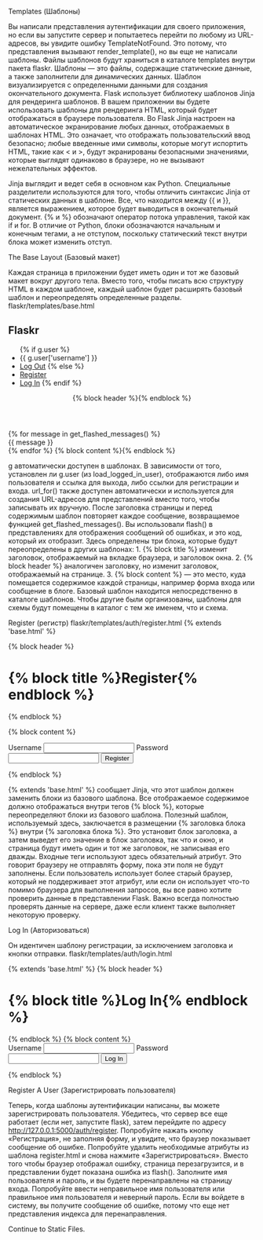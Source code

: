 Templates (Шаблоны)

Вы написали представления аутентификации для своего приложения, но если вы запустите сервер и
попытаетесь перейти по любому из URL-адресов, вы увидите ошибку TemplateNotFound. Это потому,
что представления вызывают render_template(), но вы еще не написали шаблоны. Файлы шаблонов
будут храниться в каталоге templates внутри пакета flaskr.
Шаблоны — это файлы, содержащие статические данные, а также заполнители для динамических
данных. Шаблон визуализируется с определенными данными для создания окончательного документа.
Flask использует библиотеку шаблонов Jinja для рендеринга шаблонов.
В вашем приложении вы будете использовать шаблоны для рендеринга HTML, который будет
отображаться в браузере пользователя. Во Flask Jinja настроен на автоматическое экранирование
любых данных, отображаемых в шаблонах HTML. Это означает, что отображать пользовательский
ввод безопасно; любые введенные ими символы, которые могут испортить HTML, такие как < и >,
будут экранированы безопасными значениями, которые выглядят одинаково в браузере, но не
вызывают нежелательных эффектов.

Jinja выглядит и ведет себя в основном как Python. Специальные разделители используются для
того, чтобы отличить синтаксис Jinja от статических данных в шаблоне. Все, что находится
между {{ и }}, является выражением, которое будет выводиться в окончательный документ.
{% и %} обозначают оператор потока управления, такой как if и for. В отличие от Python, блоки
обозначаются начальным и конечным тегами, а не отступом, поскольку статический текст внутри
блока может изменить отступ.

The Base Layout (Базовый макет)

Каждая страница в приложении будет иметь один и тот же базовый макет вокруг другого тела.
Вместо того, чтобы писать всю структуру HTML в каждом шаблоне, каждый шаблон будет расширять
базовый шаблон и переопределять определенные разделы.
flaskr/templates/base.html

<!doctype html>
<title>{% block title %}{% endblock %} - Flaskr</title>
<link rel="stylesheet" href="{{ url_for('static', filename='style.css') }}">
<nav>
  <h1>Flaskr</h1>
  <ul>
    {% if g.user %}
      <li><span>{{ g.user['username'] }}</span>
      <li><a href="{{ url_for('auth.logout') }}">Log Out</a>
    {% else %}
      <li><a href="{{ url_for('auth.register') }}">Register</a>
      <li><a href="{{ url_for('auth.login') }}">Log In</a>
    {% endif %}
  </ul>
</nav>
<section class="content">
  <header>
    {% block header %}{% endblock %}
  </header>
  {% for message in get_flashed_messages() %}
    <div class="flash">{{ message }}</div>
  {% endfor %}
  {% block content %}{% endblock %}
</section>

g автоматически доступен в шаблонах. В зависимости от того, установлен ли g.user 
(из load_logged_in_user), отображаются либо имя пользователя и ссылка для выхода, либо ссылки
для регистрации и входа. url_for() также доступен автоматически и используется для создания
URL-адресов для представлений вместо того, чтобы записывать их вручную.
После заголовка страницы и перед содержимым шаблон повторяет каждое сообщение, возвращаемое
функцией get_flashed_messages(). Вы использовали flash() в представлениях для отображения
сообщений об ошибках, и это код, который их отобразит.
Здесь определены три блока, которые будут переопределены в других шаблонах:
    1. {% block title %} изменит заголовок, отображаемый на вкладке браузера, и заголовок окна.
    2. {% block header %} аналогичен заголовку, но изменит заголовок, отображаемый на
странице.
    3. {% block content %} — это место, куда помещается содержимое каждой страницы, например
форма входа или сообщение в блоге.
Базовый шаблон находится непосредственно в каталоге шаблонов. Чтобы другие были организованы,
шаблоны для схемы будут помещены в каталог с тем же именем, что и схема.

Register (регистр)
flaskr/templates/auth/register.html
{% extends 'base.html' %}

{% block header %}
  <h1>{% block title %}Register{% endblock %}</h1>
{% endblock %}

{% block content %}
  <form method="post">
    <label for="username">Username</label>
    <input name="username" id="username" required>
    <label for="password">Password</label>
    <input type="password" name="password" id="password" required>
    <input type="submit" value="Register">
  </form>
{% endblock %}

{% extends 'base.html' %} сообщает Jinja, что этот шаблон должен заменить блоки из базового
шаблона. Все отображаемое содержимое должно отображаться внутри тегов {% block %}, которые
переопределяют блоки из базового шаблона.
Полезный шаблон, используемый здесь, заключается в размещении {% заголовка блока %} внутри
{% заголовка блока %}. Это установит блок заголовка, а затем выведет его значение в блок
заголовка, так что и окно, и страница будут иметь один и тот же заголовок, не записывая его
дважды.
Входные теги используют здесь обязательный атрибут. Это говорит браузеру не отправлять форму,
пока эти поля не будут заполнены. Если пользователь использует более старый браузер, который
не поддерживает этот атрибут, или если он использует что-то помимо браузера для выполнения
запросов, вы все равно хотите проверить данные в представлении Flask. Важно всегда полностью
проверять данные на сервере, даже если клиент также выполняет некоторую проверку.

Log In (Авторизоваться)

Он идентичен шаблону регистрации, за исключением заголовка и кнопки отправки.
flaskr/templates/auth/login.html

{% extends 'base.html' %}
{% block header %}
  <h1>{% block title %}Log In{% endblock %}</h1>
{% endblock %}
{% block content %}
  <form method="post">
    <label for="username">Username</label>
    <input name="username" id="username" required>
    <label for="password">Password</label>
    <input type="password" name="password" id="password" required>
    <input type="submit" value="Log In">
  </form>
{% endblock %}

Register A User (Зарегистрировать пользователя)

Теперь, когда шаблоны аутентификации написаны, вы можете зарегистрировать пользователя.
Убедитесь, что сервер все еще работает (если нет, запустите flask), затем перейдите по
адресу http://127.0.0.1:5000/auth/register.
Попробуйте нажать кнопку «Регистрация», не заполняя форму, и увидите, что браузер показывает
сообщение об ошибке. Попробуйте удалить необходимые атрибуты из шаблона register.html и
снова нажмите «Зарегистрироваться». Вместо того чтобы браузер отображал ошибку, страница
перезагрузится, и в представлении будет показана ошибка из flash().
Заполните имя пользователя и пароль, и вы будете перенаправлены на страницу входа.
Попробуйте ввести неправильное имя пользователя или правильное имя пользователя и неверный
пароль. Если вы войдете в систему, вы получите сообщение об ошибке, потому что еще нет
представления индекса для перенаправления.

Continue to Static Files.